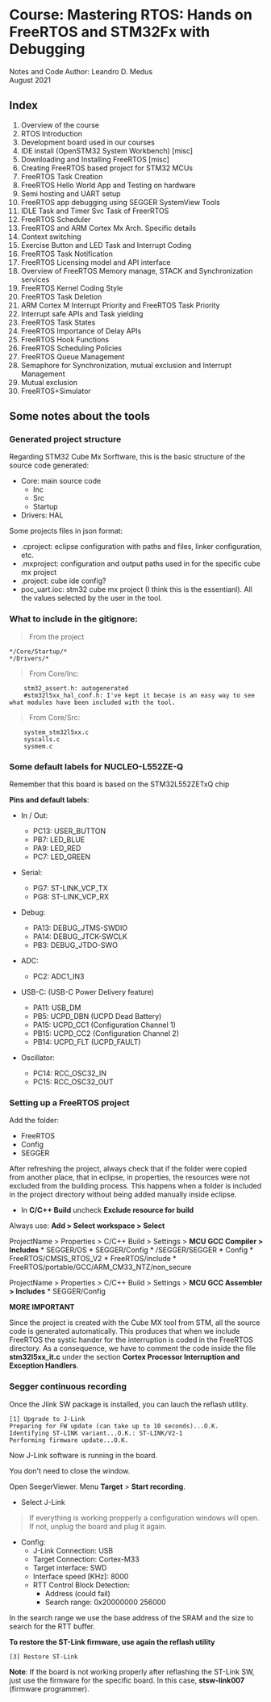 # Course: Mastering RTOS: Hands on FreeRTOS and STM32Fx with Debugging

Notes and Code Author: Leandro D. Medus  
August 2021


## Index

1. Overview of the course
2. RTOS Introduction
3. Development board used in our courses
4. IDE install (OpenSTM32 System Workbench)     [misc]
5. Downloading and Installing FreeRTOS          [misc]
6. Creating FreeRTOS based project for STM32 MCUs
7. FreeRTOS Task Creation
8. FreeRTOS Hello World App and Testing on hardware
9. Semi hosting and UART setup
10. FreeRTOS app debugging using SEGGER SystemView Tools
11. IDLE Task and Timer Svc Task of FreerRTOS
12. FreeRTOS Scheduler
13. FreeRTOS and ARM Cortex Mx Arch. Specific details
14. Context switching
15. Exercise  Button and LED Task and Interrupt Coding
16. FreeRTOS Task Notification
17. FreeRTOS Licensing model and API interface
18. Overview of FreeRTOS Memory manage, STACK and Synchronization services
19. FreeRTOS Kernel Coding Style
20. FreeRTOS Task Deletion
21. ARM Cortex M Interrupt Priority and  FreeRTOS Task Priority
22. Interrupt safe APIs and Task yielding
23. FreeRTOS Task States
24. FreeRTOS  Importance of Delay APIs
25. FreeRTOS Hook Functions
26. FreeRTOS Scheduling Policies
27. FreeRTOS Queue Management
28. Semaphore for Synchronization, mutual exclusion and Interrupt Management
29. Mutual exclusion
30. FreeRTOS+Simulator

## Some notes about the tools

### Generated project structure
Regarding STM32 Cube Mx Sorftware, this is the basic structure of the source code generated:

* Core: main source code
    * Inc 
    * Src
    * Startup
* Drivers: HAL

Some projects files in json format: 
* .cproject: eclipse configuration with paths and files, linker configuration, etc.
* .mxproject: configuration and output paths used in for the specific cube mx project
* .project: cube ide config?
* poc_uart.ioc: stm32 cube mx project (I think this is the essentianl). All the values selected by the user in the tool.

### What to include in the gitignore:

> From the project
```
*/Core/Startup/*
*/Drivers/*
```

> From Core/Inc:
```
    stm32_assert.h: autogenerated
    #stm32l5xx_hal_conf.h: I've kept it becase is an easy way to see what modules have been included with the tool.
```

> From Core/Src:
```
    system_stm32l5xx.c
    syscalls.c
    sysmem.c
```

### Some default labels for NUCLEO-L552ZE-Q

Remember that this board is based on the STM32L552ZETxQ chip

**Pins and default labels**:

* In / Out: 
    * PC13: USER_BUTTON 
    * PB7: LED_BLUE
    * PA9: LED_RED
    * PC7: LED_GREEN

* Serial:
    * PG7: ST-LINK_VCP_TX
    * PG8: ST-LINK_VCP_RX

* Debug: 
    * PA13: DEBUG_JTMS-SWDIO
    * PA14: DEBUG_JTCK-SWCLK
    * PB3:  DEBUG_JTDO-SWO

* ADC: 
    * PC2: ADC1_IN3

* USB-C: (USB-C Power Delivery feature)
    * PA11: USB_DM
    * PB5:  UCPD_DBN (UCPD Dead Battery)
    * PA15: UCPD_CC1 (Configuration Channel 1)
    * PB15: UCPD_CC2 (Configuration Channel 2)
    * PB14: UCPD_FLT (UCPD_FAULT)

* Oscillator:
    * PC14: RCC_OSC32_IN
    * PC15: RCC_OSC32_OUT



### Setting up a FreeRTOS project

Add the folder:
* FreeRTOS
* Config
* SEGGER

After refreshing the project, always check that if the folder were copied from another place, that in eclipse, in properties, the resources were not excluded from the building process. This happens when a folder is included in the project directory without being added manually inside eclipse.

* In **C/C++ Build** uncheck **Exclude resource for build**

Always use: **Add > Select workspace > Select**

ProjectName > Properties > C/C++ Build > Settings > **MCU GCC Compiler > Includes**
    * SEGGER/OS
    * SEGGER/Config
    * /SEGGER/SEGGER
    * Config
    * FreeRTOS/CMSIS_RTOS_V2
    * FreeRTOS/include
    * FreeRTOS/portable/GCC/ARM_CM33_NTZ/non_secure

ProjectName > Properties > C/C++ Build > Settings > **MCU GCC Assembler > Includes**
    * SEGGER/Config


**MORE IMPORTANT** 

Since the project is created with the Cube MX tool from STM, all the source code is generated automatically. This produces that when we include FreeRTOS the systic hander for the interruption is coded in the FreeRTOS directory. As a consequence, we have to comment the code inside the file **stm32l5xx_it.c** under the section **Cortex Processor Interruption and Exception Handlers**.


### Segger continuous recording

Once the Jlink SW package is installed, you can lauch the reflash utility.

```
[1] Upgrade to J-Link
Preparing for FW update (can take up to 10 seconds)...O.K.
Identifying ST-LINK variant...O.K.: ST-LINK/V2-1
Performing firmware update...O.K.
```
Now J-Link software is running in the board.

You don't need to close the window.


Open SeegerViewer. Menu **Target** \> **Start recording**.  
* Select J-Link
> If everything is working propperly a configuration windows will open. If not, unplug the board and plug it again.
* Config:
    * J-Link Connection: USB
    * Target Connection: Cortex-M33
    * Target interface: SWD
    * Interface speed \[KHz\]: 8000
    * RTT Control Block Detection:
        * Address (could fail)
        * Search range: 0x20000000 256000

In the search range we use the base address of the SRAM and the size to search for the RTT buffer.

**To restore the ST-Link firmware, use again the reflash utility**
```
[3] Restore ST-Link
```
**Note**: If the board is not working properly after reflashing the ST-Link SW, just use the firmware for the specific board. In this case, **stsw-link007** (firmware programmer).